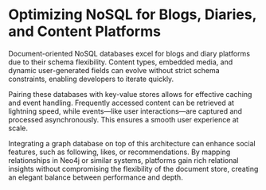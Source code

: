 # Optimizing NoSQL for Blogs, Diaries, and Content Platforms

Document-oriented NoSQL databases excel for blogs and diary platforms due to their schema flexibility. Content types, embedded media, and dynamic user-generated fields can evolve without strict schema constraints, enabling developers to iterate quickly.

Pairing these databases with key-value stores allows for effective caching and event handling. Frequently accessed content can be retrieved at lightning speed, while events—like user interactions—are captured and processed asynchronously. This ensures a smooth user experience at scale.

Integrating a graph database on top of this architecture can enhance social features, such as following, likes, or recommendations. By mapping relationships in Neo4j or similar systems, platforms gain rich relational insights without compromising the flexibility of the document store, creating an elegant balance between performance and depth.
